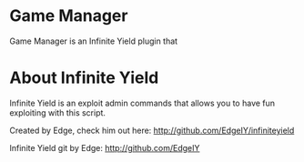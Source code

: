 # Game Manager
Game Manager is an Infinite Yield plugin that 

# About Infinite Yield
Infinite Yield is an exploit admin commands that allows you to have fun exploiting with this script.

Created by Edge, check him out here: http://github.com/EdgeIY/infiniteyield

Infinite Yield git by Edge: http://github.com/EdgeIY
